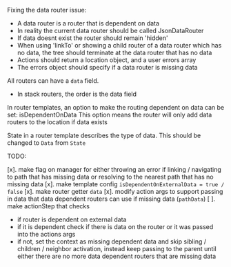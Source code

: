 Fixing the data router issue:

-   A data router is a router that is dependent on data
-   In reality the current data router should be called JsonDataRouter
-   If data doesnt exist the router should remain 'hidden'
-   When using 'linkTo' or showing a child router of a data router which has no data, the tree should terminate at the data router that has no data
-   Actions should return a location object, and a user errors array
-   The errors object should specify if a data router is missing data

All routers can have a `data` field.

-   In stack routers, the order is the data field

In router templates, an option to make the routing dependent on data can be set: isDependentOnData
This option means the router will only add data routers to the location if data exists

State in a router template describes the type of data. This should be changed to `Data` from `State`

TODO:

[x]. make flag on manager for either throwing an error if linking / navigating to path that has missing data or resolving to the nearest path that has no missing data
[x]. make template config `isDependentOnExternalData = true / false`
[x]. make router getter `data`
[x]. modify action args to support passing in data that data dependent routers can use if missing data (`pathData`)
[ ]. make actionStep that checks

-   if router is dependent on external data
-   if it is dependent check if there is data on the router or it was passed into the actions args
-   if not, set the context as missing dependent data and skip sibling / children / neighbor activation, instead keep passing to the parent until either there are no more data dependent routers that are missing data
